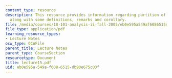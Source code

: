 ```yaml
---
content_type: resource
description: This resource provides information regarding partition of unity theorem
  along with some definitions, remarks and corollary.
file: /media/courses/18-101-analysis-ii-fall-2005/eb0e595a549af6086515db90e675c03f_lecture15.pdf
file_type: application/pdf
learning_resource_types:
- Lecture Notes
ocw_type: OCWFile
parent_title: Lecture Notes
parent_type: CourseSection
resourcetype: Document
title: lecture15.pdf
uid: eb0e595a-549a-f608-6515-db90e675c03f
---
```

